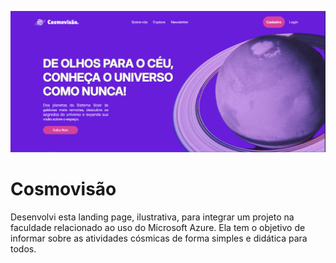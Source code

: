 ![Projeto](cosmovisão.png "foto do projeto")
# Cosmovisão
Desenvolvi esta landing page, ilustrativa, para integrar um projeto na faculdade relacionado ao uso do Microsoft Azure. Ela tem o objetivo de informar sobre as atividades cósmicas de forma simples e didática para todos.
